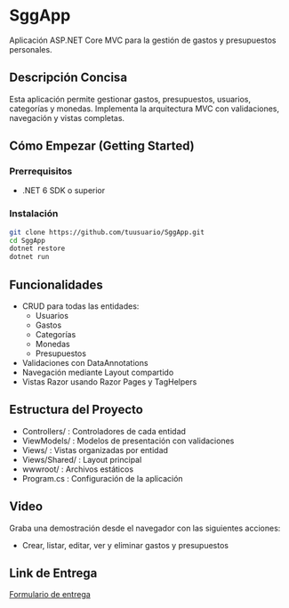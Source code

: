 # SggApp

Aplicación ASP.NET Core MVC para la gestión de gastos y presupuestos personales.

## Descripción Concisa

Esta aplicación permite gestionar gastos, presupuestos, usuarios, categorías y monedas. Implementa la arquitectura MVC con validaciones, navegación y vistas completas.

## Cómo Empezar (Getting Started)

### Prerrequisitos

- .NET 6 SDK o superior

### Instalación

```bash
git clone https://github.com/tuusuario/SggApp.git
cd SggApp
dotnet restore
dotnet run
```

## Funcionalidades

- CRUD para todas las entidades:
  - Usuarios
  - Gastos
  - Categorías
  - Monedas
  - Presupuestos
- Validaciones con DataAnnotations
- Navegación mediante Layout compartido
- Vistas Razor usando Razor Pages y TagHelpers

## Estructura del Proyecto

- Controllers/ : Controladores de cada entidad
- ViewModels/ : Modelos de presentación con validaciones
- Views/ : Vistas organizadas por entidad
- Views/Shared/ : Layout principal
- wwwroot/ : Archivos estáticos
- Program.cs : Configuración de la aplicación

## Video

Graba una demostración desde el navegador con las siguientes acciones:
- Crear, listar, editar, ver y eliminar gastos y presupuestos

## Link de Entrega

[Formulario de entrega](https://forms.gle/5JVtqxdRdr3a1j6f8)
